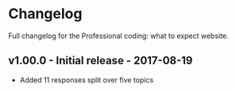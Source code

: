 # Changelog

Full changelog for the Professional coding: what to expect website.

## v1.00.0 - Initial release - 2017-08-19

* Added 11 responses split over five topics
